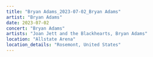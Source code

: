 ```yaml
---
title: "Bryan Adams_2023-07-02_Bryan Adams"
artist: "Bryan Adams"
date: 2023-07-02
concert: "Bryan Adams"
artists: "Joan Jett and the Blackhearts, Bryan Adams"
location: "Allstate Arena"
location_details: "Rosemont, United States"
---
```

